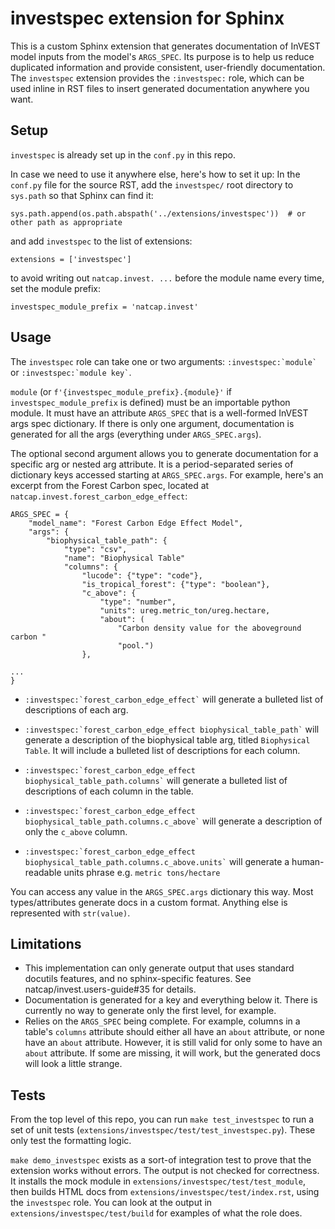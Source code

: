 # investspec extension for Sphinx

This is a custom Sphinx extension that generates documentation of InVEST model inputs from the model's `ARGS_SPEC`.
Its purpose is to help us reduce duplicated information and provide consistent, user-friendly documentation.
The `investspec` extension provides the `:investspec:` role, which can be used inline in RST files to insert generated documentation anywhere you want.

## Setup

`investspec` is already set up in the `conf.py` in this repo.

In case we need to use it anywhere else, here's how to set it up:
In the `conf.py` file for the source RST, add the `investspec/` root directory to `sys.path` so that Sphinx can find it:
```
sys.path.append(os.path.abspath('../extensions/investspec'))  # or other path as appropriate
```
and add `investspec` to the list of extensions:
```
extensions = ['investspec']
```
to avoid writing out `natcap.invest. ...` before the module name every time, set the module prefix:
```
investspec_module_prefix = 'natcap.invest'
```

## Usage

The `investspec` role can take one or two arguments: `` :investspec:`module` `` or `` :investspec:`module key` ``.

`module` (or `f'{investspec_module_prefix}.{module}'` if `investspec_module_prefix` is defined) must be an importable python module. It must have an attribute `ARGS_SPEC` that is a well-formed InVEST args spec dictionary. If there is only one argument, documentation is generated for all the args (everything under `ARGS_SPEC.args`).

The optional second argument allows you to generate documentation for a specific arg or nested arg attribute. It is a period-separated series of dictionary keys accessed starting at `ARGS_SPEC.args`. For example, here's an excerpt from the Forest Carbon spec, located at `natcap.invest.forest_carbon_edge_effect`:
```
ARGS_SPEC = {
    "model_name": "Forest Carbon Edge Effect Model",
    "args": {
        "biophysical_table_path": {
            "type": "csv",
            "name": "Biophysical Table"
            "columns": {
                "lucode": {"type": "code"},
                "is_tropical_forest": {"type": "boolean"},
                "c_above": {
                    "type": "number",
                    "units": ureg.metric_ton/ureg.hectare,
                    "about": (
                        "Carbon density value for the aboveground carbon "
                        "pool.")
                },

...
}
```
- `` :investspec:`forest_carbon_edge_effect` `` will generate a bulleted list of descriptions of each arg.

- `` :investspec:`forest_carbon_edge_effect biophysical_table_path` `` will generate a description of the biophysical table arg, titled `Biophysical Table`. It will include a bulleted list of descriptions for each column.

- `` :investspec:`forest_carbon_edge_effect biophysical_table_path.columns` `` will generate a bulleted list of descriptions of each column in the table.

- `` :investspec:`forest_carbon_edge_effect biophysical_table_path.columns.c_above` `` will generate a description of only the `c_above` column.

- `` :investspec:`forest_carbon_edge_effect biophysical_table_path.columns.c_above.units` `` will generate a human-readable units phrase e.g. `metric tons/hectare`

You can access any value in the `ARGS_SPEC.args` dictionary this way. Most types/attributes generate docs in a custom format. Anything else is represented with `str(value)`.

## Limitations
- This implementation can only generate output that uses standard docutils features, and no sphinx-specific features. See natcap/invest.users-guide#35 for details.
- Documentation is generated for a key and everything below it. There is currently no way to generate only the first level, for example.
- Relies on the `ARGS_SPEC` being complete. For example, columns in a table's `columns` attribute should either all have an `about` attribute, or none have an `about` attribute. However, it is still valid for only some to have an `about` attribute. If some are missing, it will work, but the generated docs will look a little strange.

## Tests
From the top level of this repo, you can run `make test_investspec` to run a set of unit tests (`extensions/investspec/test/test_investspec.py`). These only test the formatting logic.

`make demo_investspec` exists as a sort-of integration test to prove that the extension works without errors. The output is not checked for correctness. It installs the mock module in `extensions/investspec/test/test_module`, then builds HTML docs from `extensions/investspec/test/index.rst`, using the `investspec` role. You can look at the output in `extensions/investspec/test/build` for examples of what the role does.
